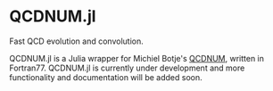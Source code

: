 # QCDNUM.jl

Fast QCD evolution and convolution.

QCDNUM.jl is a Julia wrapper for Michiel Botje's [QCDNUM](https://www.nikhef.nl/~h24/qcdnum/), written in Fortran77. QCDNUM.jl is currently under development and more functionality and documentation will be added soon. 

